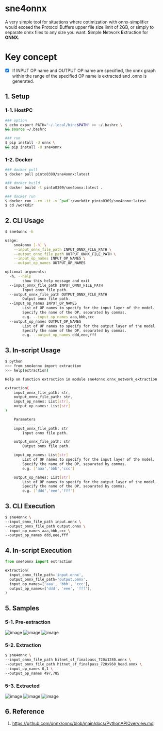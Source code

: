 # sne4onnx
A very simple tool for situations where optimization with onnx-simplifier would exceed the Protocol Buffers upper file size limit of 2GB, or simply to separate onnx files to any size you want. **S**imple **N**etwork **E**xtraction for **ONNX**.

# Key concept
- [x] If INPUT OP name and OUTPUT OP name are specified, the onnx graph within the range of the specified OP name is extracted and .onnx is generated.

## 1. Setup
### 1-1. HostPC
```bash
### option
$ echo export PATH="~/.local/bin:$PATH" >> ~/.bashrc \
&& source ~/.bashrc

### run
$ pip install -U onnx \
&& pip install -U sne4onnx
```
### 1-2. Docker
```bash
### docker pull
$ docker pull pinto0309/sne4onnx:latest

### docker build
$ docker build -t pinto0309/sne4onnx:latest .

### docker run
$ docker run --rm -it -v `pwd`:/workdir pinto0309/sne4onnx:latest
$ cd /workdir
```

## 2. CLI Usage
```bash
$ sne4onnx -h

usage:
    sne4onnx [-h] \
    --input_onnx_file_path INPUT_ONNX_FILE_PATH \
    --output_onnx_file_path OUTPUT_ONNX_FILE_PATH \
    --input_op_names INPUT_OP_NAMES \
    --output_op_names OUTPUT_OP_NAMES

optional arguments:
  -h, --help
        show this help message and exit
  --input_onnx_file_path INPUT_ONNX_FILE_PATH
        Input onnx file path.
  --output_onnx_file_path OUTPUT_ONNX_FILE_PATH
        Output onnx file path.
  --input_op_names INPUT_OP_NAMES
        List of OP names to specify for the input layer of the model.
        Specify the name of the OP, separated by commas.
        e.g. --input_op_names aaa,bbb,ccc
  --output_op_names OUTPUT_OP_NAMES
        List of OP names to specify for the output layer of the model.
        Specify the name of the OP, separated by commas.
        e.g. --output_op_names ddd,eee,fff
```

## 3. In-script Usage
```bash
$ python
>>> from sne4onnx import extraction
>>> help(extraction)

Help on function extraction in module sne4onnx.onnx_network_extraction:

extraction(
    input_onnx_file_path: str,
    output_onnx_file_path: str,
    input_op_names: List[str],
    output_op_names: List[str]
)

    Parameters
    ----------
    input_onnx_file_path: str
        Input onnx file path.

    output_onnx_file_path: str
        Output onnx file path.

    input_op_names: List[str]
        List of OP names to specify for the input layer of the model.
        Specify the name of the OP, separated by commas.
        e.g. ['aaa','bbb','ccc']

    output_op_names: List[str]
        List of OP names to specify for the output layer of the model.
        Specify the name of the OP, separated by commas.
        e.g. ['ddd','eee','fff']
```

## 3. CLI Execution
```bash
$ sne4onnx \
--input_onnx_file_path input.onnx \
--output_onnx_file_path output.onnx \
--input_op_names aaa,bbb,ccc \
--output_op_names ddd,eee,fff
```

## 4. In-script Execution
```python
from sne4onnx import extraction

extraction(
  input_onnx_file_path='input.onnx',
  output_onnx_file_path='output.onnx',
  input_op_names=['aaa', 'bbb', 'ccc'],
  output_op_names=['ddd', 'eee', 'fff'],
)
```

## 5. Samples
### 5-1. Pre-extraction
![image](https://user-images.githubusercontent.com/33194443/162101010-13662cb6-a93b-4ebb-ad46-96da055a56a4.png)
![image](https://user-images.githubusercontent.com/33194443/162100392-71d58154-ea75-4a39-88a5-930a6e7a5d6a.png)
![image](https://user-images.githubusercontent.com/33194443/162100741-89e5cf0e-de21-469c-a060-1a05a3a2ce1b.png)

### 5-2.  Extraction
```bash
$ sne4onnx \
--input_onnx_file_path hitnet_sf_finalpass_720x1280.onnx \
--output_onnx_file_path hitnet_sf_finalpass_720x960_head.onnx \
--input_op_names 0,1 \
--output_op_names 497,785
```

### 5-3. Extracted
![image](https://user-images.githubusercontent.com/33194443/162101435-a9e1209b-8b87-4c85-b66e-517e26aab9ba.png)
![image](https://user-images.githubusercontent.com/33194443/162101596-ba0cd103-3daa-4a2b-98d4-cf4d72074f64.png)
![image](https://user-images.githubusercontent.com/33194443/162101783-45e0fde7-2d9a-4625-a0f8-95efa7f79473.png)

## 6. Reference
1. https://github.com/onnx/onnx/blob/main/docs/PythonAPIOverview.md